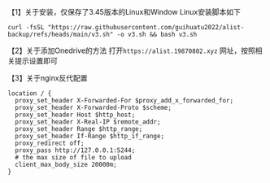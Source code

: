 【1】关于安装，仅保存了3.45版本的Linux和Window
Linux安装脚本如下

```
curl -fsSL "https://raw.githubusercontent.com/guihuatu2022/alist-backup/refs/heads/main/v3.sh" -o v3.sh && bash v3.sh
```

【2】关于添加Onedrive的方法
打开`https://alist.19870802.xyz` 网址，按照相关提示设置即可

【3】关于nginx反代配置
```
location / {
  proxy_set_header X-Forwarded-For $proxy_add_x_forwarded_for;
  proxy_set_header X-Forwarded-Proto $scheme;
  proxy_set_header Host $http_host;
  proxy_set_header X-Real-IP $remote_addr;
  proxy_set_header Range $http_range;
  proxy_set_header If-Range $http_if_range;
  proxy_redirect off;
  proxy_pass http://127.0.0.1:5244;
  # the max size of file to upload
  client_max_body_size 20000m;
}
```
